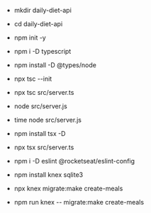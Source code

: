 - mkdir daily-diet-api
- cd daily-diet-api
- npm init -y
- npm i -D typescript
- npm install -D @types/node
- npx tsc --init
- npx tsc src/server.ts
- node src/server.js
- time node src/server.js

- npm install tsx -D
- npx tsx src/server.ts

- npm i -D eslint @rocketseat/eslint-config

- npm install knex sqlite3
- npx knex migrate:make create-meals
- npm run knex -- migrate:make create-meals
